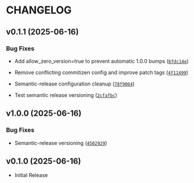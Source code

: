 # CHANGELOG

<!-- version list -->

## v0.1.1 (2025-06-16)

### Bug Fixes

- Add allow_zero_version=true to prevent automatic 1.0.0 bumps
  ([`6fdc14e`](https://github.com/jsade/atlas-markdown/commit/6fdc14e7388086cb22d9ff0b6e499edaa9cf2281))

- Remove conflicting commitizen config and improve patch tags
  ([`4f11499`](https://github.com/jsade/atlas-markdown/commit/4f11499ba010b3b7424fdeb60186049696e68eb7))

- Semantic-release configuration cleanup
  ([`78f9064`](https://github.com/jsade/atlas-markdown/commit/78f90646e77a88e28fc21be136dcb410a22770d3))

- Test semantic release versioning
  ([`2cfafbc`](https://github.com/jsade/atlas-markdown/commit/2cfafbc51667fa34f932c8ce82c30f2cca00d2a7))


## v1.0.0 (2025-06-16)

### Bug Fixes

- Semantic-release versioning
  ([`4502929`](https://github.com/jsade/atlas-markdown/commit/4502929398c9784cd6d1a0a63ce695534623dd3a))


## v0.1.0 (2025-06-16)

- Initial Release
